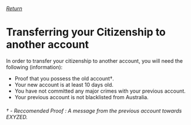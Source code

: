 [_Return_](https://github.com/EXYZED/AustralianPublicRepository/wiki)

# Transferring your Citizenship to another account

In order to transfer your citizenship to another account, you will need the following (information):

* Proof that you possess the old account†. 
* Your new account is at least 10 days old.
* You have not committed any major crimes with your previous account.
* Your previous account is not blacklisted from Australia.









###### † - Reccomended Proof : A message from the previous account towards EXYZED.
